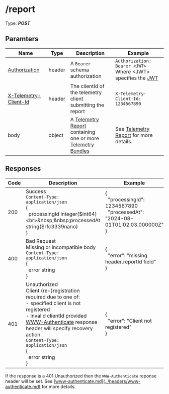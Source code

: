 # /report

Type: ***POST***

## Paramters

| Name | Type | Description | Example |
| ---- | ---- | ----------- | ------- |
| [Authorization](../headers/authorization.md) | header | A `Bearer` schema authorization | `Authorization: Bearer <JWT>`<br>Where \<JWT\> specifies the [JWT](https://jwt.io/) |
| [X-Telemetry-Client-Id](../headers/telemetry-client-id.md) | header | The clientId of the telemetry client<br>submitting the report | `X-Telemetry-Client-Id: 1234567890` |
| body | object | A [Telemetry Report](../structs/telemetryreport.md) containing<br>one or more [Telemetry Bundles](../structs/telemetrybundles.md) | See [Telemetry Report](../structs/telemetryreport.md) for more details. |

## Responses

| Code | Description | Example |
| ---- | ----------- | ------- |
| 200  | Success<br>`Content-Type: application/json`<br>{<br>&nbsp;&nbsp;processingId integer($int64)<br>&nbsp;&nbsp;processedAt string($rfc3339nano)<br>} | {<br>&nbsp;&nbsp;"processingId": 1234567890<br>&nbsp;&nbsp;"processedAt": "2024-08-01T01:02:03.000000Z"<br>} |
| 400  | Bad Request<br>Missing or incompatible body<br>`Content-Type: application/json`<br>{<br>&nbsp;&nbsp;error string<br>} | {<br>&nbsp;&nbsp;"error": "missing header.reportId field"<br>} |
| 401  | Unauthorized<br>Client (re-)registration required due to one of:<br>- specified client is not registered<br>- invalid clientId provided<br>[WWW-Authenticate](../headers/www-authenticate.md) response header will specify recovery action<br>`Content-Type: application/json`<br>{<br>&nbsp;&nbsp;error string<br>} | {<br>&nbsp;&nbsp;"error": "Client not registered"<br>} |

If the response is a 401 Unauthorized then the `WWW-Authenticate` reponse header will be set.
See [www-authenticate.md](../headers/www-authenticate.md) for more details.
